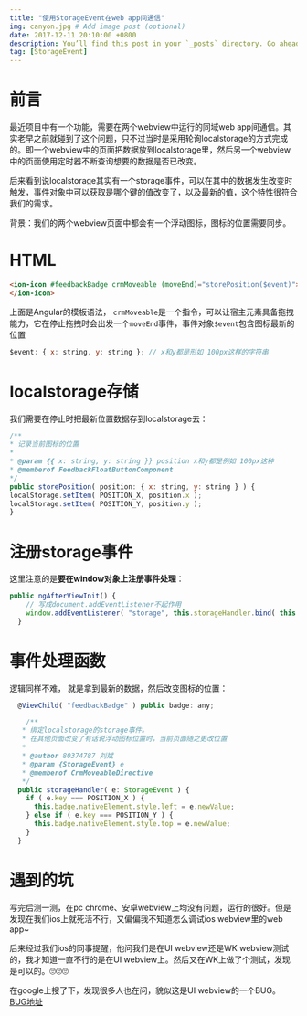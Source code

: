 ```yaml
---
title: "使用StorageEvent在web app间通信"
img: canyon.jpg # Add image post (optional)
date: 2017-12-11 20:10:00 +0800
description: You’ll find this post in your `_posts` directory. Go ahead and edit it and re-build the site to see your changes. # Add post description (optional)
tag: [StorageEvent]
---
```


# 前言

最近项目中有一个功能，需要在两个webview中运行的同域web app间通信。其实老早之前就碰到了这个问题，只不过当时是采用轮询localstorage的方式完成的。即一个webview中的页面把数据放到localstorage里，然后另一个webview中的页面使用定时器不断查询想要的数据是否已改变。

后来看到说localstorage其实有一个storage事件，可以在其中的数据发生改变时触发，事件对象中可以获取是哪个键的值改变了，以及最新的值，这个特性很符合我们的需求。

背景：我们的两个webview页面中都会有一个浮动图标，图标的位置需要同步。

# HTML

```html
<ion-icon #feedbackBadge crmMoveable (moveEnd)="storePosition($event)">
</ion-icon>
```  

上面是Angular的模板语法， `crmMoveable`是一个指令，可以让宿主元素具备拖拽能力，它在停止拖拽时会出发一个`moveEnd`事件，事件对象`$event`包含图标最新的位置

```js
$event: { x: string, y: string }; // x和y都是形如 100px这样的字符串
```

# localstorage存储

我们需要在停止时把最新位置数据存到localstorage去：

```js
/**
* 记录当前图标的位置
*
* @param {{ x: string, y: string }} position x和y都是例如 100px这种
* @memberof FeedbackFloatButtonComponent
*/
public storePosition( position: { x: string, y: string } ) {
localStorage.setItem( POSITION_X, position.x );
localStorage.setItem( POSITION_Y, position.y );
}
```

# 注册storage事件

这里注意的是**要在window对象上注册事件处理**：

```js
public ngAfterViewInit() {
    // 写成document.addEventListener不起作用
    window.addEventListener( "storage", this.storageHandler.bind( this ), false );
  }
```

# 事件处理函数

逻辑同样不难， 就是拿到最新的数据，然后改变图标的位置：

```js
  @ViewChild( "feedbackBadge" ) public badge: any;

	/**
   * 绑定localstorage的storage事件。
   * 在其他页面改变了有话说浮动图标位置时，当前页面随之更改位置
   *
   * @author 80374787 刘斌
   * @param {StorageEvent} e
   * @memberof CrmMoveableDirective
   */
  public storageHandler( e: StorageEvent ) {
    if ( e.key === POSITION_X ) {
      this.badge.nativeElement.style.left = e.newValue;
    } else if ( e.key === POSITION_Y ) {
      this.badge.nativeElement.style.top = e.newValue;
    }
  }
```

# 遇到的坑

写完后测一测，在pc chrome、安卓webview上均没有问题，运行的很好。但是发现在我们ios上就死活不行，又偏偏我不知道怎么调试ios webview里的web app~   

后来经过我们ios的同事提醒，他问我们是在UI webview还是WK webview测试的，我才知道一直不行的是在UI webview上。然后又在WK上做了个测试，发现是可以的。🙄🙄🙄

在google上搜了下，发现很多人也在问，貌似这是UI webview的一个BUG。 [BUG地址](https://bugs.webkit.org/show_bug.cgi?id=145565)

